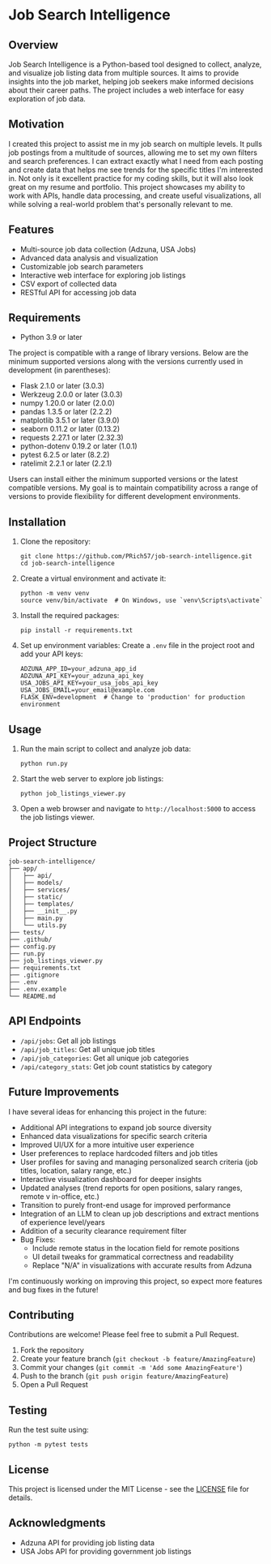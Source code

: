 # Job Search Intelligence

## Overview
Job Search Intelligence is a Python-based tool designed to collect, analyze, and visualize job listing data from multiple sources. It aims to provide insights into the job market, helping job seekers make informed decisions about their career paths. The project includes a web interface for easy exploration of job data.

## Motivation
I created this project to assist me in my job search on multiple levels. It pulls job postings from a multitude of sources, allowing me to set my own filters and search preferences. I can extract exactly what I need from each posting and create data that helps me see trends for the specific titles I'm interested in. Not only is it excellent practice for my coding skills, but it will also look great on my resume and portfolio. This project showcases my ability to work with APIs, handle data processing, and create useful visualizations, all while solving a real-world problem that's personally relevant to me.

## Features
- Multi-source job data collection (Adzuna, USA Jobs)
- Advanced data analysis and visualization
- Customizable job search parameters
- Interactive web interface for exploring job listings
- CSV export of collected data
- RESTful API for accessing job data

## Requirements
- Python 3.9 or later

The project is compatible with a range of library versions. Below are the minimum supported versions along with the versions currently used in development (in parentheses):

- Flask 2.1.0 or later (3.0.3)
- Werkzeug 2.0.0 or later (3.0.3)
- numpy 1.20.0 or later (2.0.0)
- pandas 1.3.5 or later (2.2.2)
- matplotlib 3.5.1 or later (3.9.0)
- seaborn 0.11.2 or later (0.13.2)
- requests 2.27.1 or later (2.32.3)
- python-dotenv 0.19.2 or later (1.0.1)
- pytest 6.2.5 or later (8.2.2)
- ratelimit 2.2.1 or later (2.2.1)

Users can install either the minimum supported versions or the latest compatible versions. My goal is to maintain compatibility across a range of versions to provide flexibility for different development environments.

## Installation
1. Clone the repository:
   ```
   git clone https://github.com/PRich57/job-search-intelligence.git
   cd job-search-intelligence
   ```

2. Create a virtual environment and activate it:
   ```
   python -m venv venv
   source venv/bin/activate  # On Windows, use `venv\Scripts\activate`
   ```

3. Install the required packages:
   ```
   pip install -r requirements.txt
   ```

4. Set up environment variables:
   Create a `.env` file in the project root and add your API keys:
   ```
   ADZUNA_APP_ID=your_adzuna_app_id
   ADZUNA_API_KEY=your_adzuna_api_key
   USA_JOBS_API_KEY=your_usa_jobs_api_key
   USA_JOBS_EMAIL=your_email@example.com
   FLASK_ENV=development  # Change to 'production' for production environment
   ```

## Usage
1. Run the main script to collect and analyze job data:
   ```
   python run.py
   ```

2. Start the web server to explore job listings:
   ```
   python job_listings_viewer.py
   ```

3. Open a web browser and navigate to `http://localhost:5000` to access the job listings viewer.

## Project Structure
```
job-search-intelligence/
├── app/
│   ├── api/
│   ├── models/
│   ├── services/
│   ├── static/
│   ├── templates/
│   ├── __init__.py
│   ├── main.py
│   └── utils.py
├── tests/
├── .github/
├── config.py
├── run.py
├── job_listings_viewer.py
├── requirements.txt
├── .gitignore
├── .env
├── .env.example
└── README.md
```

## API Endpoints
- `/api/jobs`: Get all job listings
- `/api/job_titles`: Get all unique job titles
- `/api/job_categories`: Get all unique job categories
- `/api/category_stats`: Get job count statistics by category

## Future Improvements
I have several ideas for enhancing this project in the future:

* Additional API integrations to expand job source diversity
* Enhanced data visualizations for specific search criteria
* Improved UI/UX for a more intuitive user experience
* User preferences to replace hardcoded filters and job titles
* User profiles for saving and managing personalized search criteria (job titles, location, salary range, etc.)
* Interactive visualization dashboard for deeper insights
* Updated analyses (trend reports for open positions, salary ranges, remote v in-office, etc.)
* Transition to purely front-end usage for improved performance
* Integration of an LLM to clean up job descriptions and extract mentions of experience level/years
* Addition of a security clearance requirement filter
* Bug Fixes: 
   * Include remote status in the location field for remote positions
   * UI detail tweaks for grammatical correctness and readability 
   * Replace "N/A" in visualizations with accurate results from Adzuna

I'm continuously working on improving this project, so expect more features and bug fixes in the future!

## Contributing
Contributions are welcome! Please feel free to submit a Pull Request.

1. Fork the repository
2. Create your feature branch (`git checkout -b feature/AmazingFeature`)
3. Commit your changes (`git commit -m 'Add some AmazingFeature'`)
4. Push to the branch (`git push origin feature/AmazingFeature`)
5. Open a Pull Request

## Testing
Run the test suite using:
```
python -m pytest tests
```

## License
This project is licensed under the MIT License - see the [LICENSE](LICENSE) file for details.

## Acknowledgments
- Adzuna API for providing job listing data
- USA Jobs API for providing government job listings